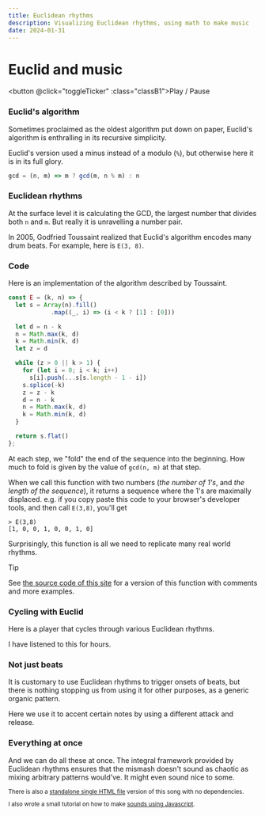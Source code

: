 ```yaml
---
title: Euclidean rhythms
description: Visualizing Euclidean rhythms, using math to make music
date: 2024-01-31
---
```


<script setup>
import { reactive, computed, useCssModule, onMounted } from "vue";

const e38 = [1, 0, 0, 1, 0, 0, 1, 0];

const ticker = reactive({  i: 0, intervalId: undefined });
const toggleTicker = () => {
  if (ticker.intervalId) {
    clearInterval(ticker.intervalId);
    ticker.intervalId = undefined;
  } else {
    ticker.intervalId = setInterval(() => {
      ticker.i = (ticker.i + 1) % e38.length;
    }, 1000 / 7);
  }
}

const seqE38 = computed(() =>
  e38.map((v, i) => ticker.intervalId && v && ticker.i == i ? 1 : 0)
);

const { demo, playing } = useCssModule();
const classB1 = computed(() => [demo, ticker.intervalId && playing]);

</script>

<style module>
.E38 {
  height: 100px;
  margin-block-start: 1em;
  margin-block-end: 1.5em;

  display: flex;
  gap: 18px;
}

@media (width < 400px) {
  .E38 {
    gap: min((100% - 12 * 10px) / 11, 18px);
  }
}

.E38 > div {
  width: 10px;
  border: 1px solid tomato;
  box-sizing: border-box;
}

.E38 > div[data-on="1"] {
  background-color: tomato;
}

.demo {
  padding-inline: 12px;
  padding-block: 4px;
  min-width: 5rem;
  border: 1px solid gray;
  border-radius: 3px;
}

.playing {
  border-color: tomato;
}
</style>

# Euclid and music

<div :class="$style.E38">
<template v-for="s in seqE38">
<div :data-on="s"></div>
</template>
</div>

<button @click="toggleTicker" :class="classB1">Play / Pause</button>

### Euclid's algorithm

Sometimes proclaimed as the oldest algorithm put down on paper, Euclid's
algorithm is enthralling in its recursive simplicity.

Euclid's version used a minus instead of a modulo (`%`), but otherwise here it
is in its full glory.

<!-- prettier-ignore -->
```js
gcd = (n, m) => m ? gcd(m, n % m) : n
```

### Euclidean rhythms

At the surface level it is calculating the GCD, the largest number that divides
both `n` and `m`. But really it is unravelling a number pair.

In 2005, Godfried Toussaint realized that Euclid's algorithm encodes many drum
beats. For example, here is `E(3, 8)`.

### Code

Here is an implementation of the algorithm described by Toussaint.

<!-- prettier-ignore -->
```js
const E = (k, n) => {
  let s = Array(n).fill()
            .map((_, i) => (i < k ? [1] : [0]))

  let d = n - k
  n = Math.max(k, d)
  k = Math.min(k, d)
  let z = d

  while (z > 0 || k > 1) {
    for (let i = 0; i < k; i++)
      s[i].push(...s[s.length - 1 - i])
    s.splice(-k)
    z = z - k
    d = n - k
    n = Math.max(k, d)
    k = Math.min(k, d)
  }

  return s.flat()
};
```

At each step, we "fold" the end of the sequence into the beginning. How much to
fold is given by the value of `gcd(n, m)` at that step.

When we call this function with two numbers (_the number of 1's_, and _the
length of the sequence_), it returns a sequence where the 1's are maximally
displaced. e.g. if you copy paste this code to your browser's developer tools,
and then call `E(3,8)`, you'll get

```
> E(3,8)
[1, 0, 0, 1, 0, 0, 1, 0]
```

Surprisingly, this function is all we need to replicate many real world rhythms.

> [!TIP]
>
> See
> [the source code of this site](https://github.com/mnvr/mrmr.io/blob/main/pages/mj/euclid/er.js)
> for a version of this function with comments and more examples.

### Cycling with Euclid

Here is a player that cycles through various Euclidean rhythms.

I have listened to this for hours.

<!-- <D.Cycle /> -->

### Not just beats

It is customary to use Euclidean rhythms to trigger onsets of beats, but there
is nothing stopping us from using it for other purposes, as a generic organic
pattern.

Here we use it to accent certain notes by using a different attack and release.

<!-- <D.Modulate /> -->

### Everything at once

And we can do all these at once. The integral framework provided by Euclidean
rhythms ensures that the mismash doesn't sound as chaotic as mixing arbitrary
patterns would've. It might even sound nice to some.

<!-- <D.Everything /> -->

<small>

There is also a [standalone single HTML file](https://mnvr.github.io/gm1k/e/)
version of this song with no dependencies.

I also wrote a small tutorial on how to make
[sounds using Javascript](/javascript-audio).

</small>
